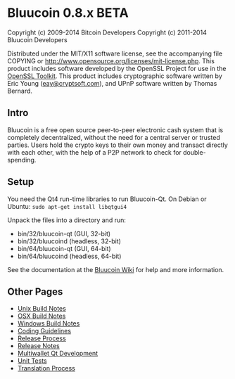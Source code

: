 Bluucoin 0.8.x BETA
====================

Copyright (c) 2009-2014 Bitcoin Developers
Copyright (c) 2011-2014 Bluucoin Developers

Distributed under the MIT/X11 software license, see the accompanying
file COPYING or http://www.opensource.org/licenses/mit-license.php.
This product includes software developed by the OpenSSL Project for use in the [OpenSSL Toolkit](http://www.openssl.org/). This product includes
cryptographic software written by Eric Young ([eay@cryptsoft.com](mailto:eay@cryptsoft.com)), and UPnP software written by Thomas Bernard.


Intro
---------------------
Bluucoin is a free open source peer-to-peer electronic cash system that is
completely decentralized, without the need for a central server or trusted
parties.  Users hold the crypto keys to their own money and transact directly
with each other, with the help of a P2P network to check for double-spending.


Setup
---------------------
You need the Qt4 run-time libraries to run Bluucoin-Qt. On Debian or Ubuntu:
	`sudo apt-get install libqtgui4`

Unpack the files into a directory and run:

- bin/32/bluucoin-qt (GUI, 32-bit)
- bin/32/bluucoind (headless, 32-bit)
- bin/64/bluucoin-qt (GUI, 64-bit)
- bin/64/bluucoind (headless, 64-bit)

See the documentation at the [Bluucoin Wiki](http://bluucoin.info)
for help and more information.


Other Pages
---------------------
- [Unix Build Notes](build-unix.md)
- [OSX Build Notes](build-osx.md)
- [Windows Build Notes](build-msw.md)
- [Coding Guidelines](coding.md)
- [Release Process](release-process.md)
- [Release Notes](release-notes.md)
- [Multiwallet Qt Development](multiwallet-qt.md)
- [Unit Tests](unit-tests.md)
- [Translation Process](translation_process.md)
